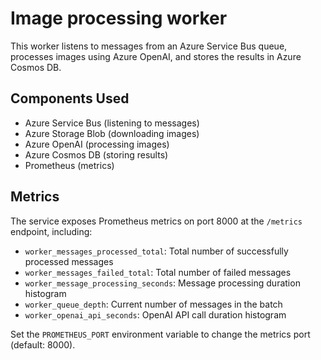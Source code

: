 # Image processing worker

This worker listens to messages from an Azure Service Bus queue, processes images using Azure OpenAI, and stores the results in Azure Cosmos DB.

## Components Used
- Azure Service Bus (listening to messages)
- Azure Storage Blob (downloading images)
- Azure OpenAI (processing images)
- Azure Cosmos DB (storing results)
- Prometheus (metrics)

## Metrics

The service exposes Prometheus metrics on port 8000 at the `/metrics` endpoint, including:
- `worker_messages_processed_total`: Total number of successfully processed messages
- `worker_messages_failed_total`: Total number of failed messages
- `worker_message_processing_seconds`: Message processing duration histogram
- `worker_queue_depth`: Current number of messages in the batch
- `worker_openai_api_seconds`: OpenAI API call duration histogram

Set the `PROMETHEUS_PORT` environment variable to change the metrics port (default: 8000).


